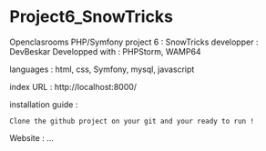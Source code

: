 # Project6_SnowTricks

Openclasrooms PHP/Symfony project 6 : SnowTricks 
developper : DevBeskar 
Developped with : PHPStorm, WAMP64

languages : html, css, Symfony, mysql, javascript

index URL : http://localhost:8000/

installation guide :

    Clone the github project on your git and your ready to run !

Website : ...